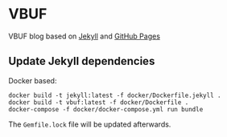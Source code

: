 # VBUF

VBUF blog based on [Jekyll](https://jekyllrb.com) and [GitHub Pages](https://pages.github.com)

## Update Jekyll dependencies

Docker based:

```
docker build -t jekyll:latest -f docker/Dockerfile.jekyll .
docker build -t vbuf:latest -f docker/Dockerfile .
docker-compose -f docker/docker-compose.yml run bundle
```

The `Gemfile.lock` file will be updated afterwards.
